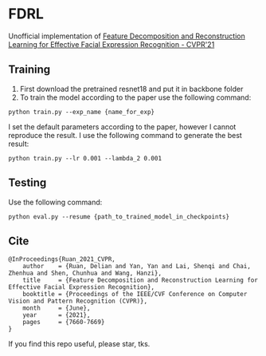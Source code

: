 # FDRL
Unofficial implementation of [Feature Decomposition and Reconstruction Learning for Effective Facial Expression Recognition - CVPR'21](https://openaccess.thecvf.com/content/CVPR2021/papers/Ruan_Feature_Decomposition_and_Reconstruction_Learning_for_Effective_Facial_Expression_Recognition_CVPR_2021_paper.pdf)

## Training
1. First download the pretrained resnet18 and put it in backbone folder
2. To train the model according to the paper use the following command:
```
python train.py --exp_name {name_for_exp}
```
I set the default parameters according to the paper, however I cannot reproduce the result. I use the following command to generate the best result:
```
python train.py --lr 0.001 --lambda_2 0.001
```
## Testing
Use the following command:
```
python eval.py --resume {path_to_trained_model_in_checkpoints}
```

## Cite
```
@InProceedings{Ruan_2021_CVPR,
    author    = {Ruan, Delian and Yan, Yan and Lai, Shenqi and Chai, Zhenhua and Shen, Chunhua and Wang, Hanzi},
    title     = {Feature Decomposition and Reconstruction Learning for Effective Facial Expression Recognition},
    booktitle = {Proceedings of the IEEE/CVF Conference on Computer Vision and Pattern Recognition (CVPR)},
    month     = {June},
    year      = {2021},
    pages     = {7660-7669}
}
```
If you find this repo useful, please star, tks.
